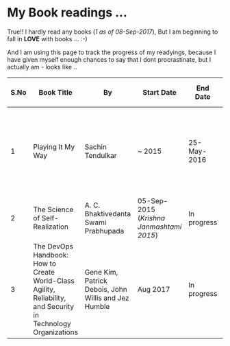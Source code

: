 # My Book readings ...

True!! I hardly read any books (*1 as of 08-Sep-2017*), But I am beginning to fall in **LOVE** with books ... :-) 

And I am using this page to track the progress of my readyings, because I have given myself enough chances to say that I dont procrastinate, but I actually am - looks like ..

S.No | Book Title | By | Start Date | End Date | # of Days to complete | Comments | Additional Comments
------------ | ------------ | ------------- | ------------- | ------------- | ------------- | ------------- | -------------  
1 | Playing It My Way | Sachin Tendulkar | ~ 2015 | 25-May-2016 | ~ 1 year | I wanted to watch the movie ONLY after finishing the book, I finished the book the day before the movie got released, was like a 20/20 game of cricket finish to the book. | Discipline and Being Humble are keys that I take from here.   
2 | The Science of Self-Realization |  A. C. Bhaktivedanta Swami Prabhupada |  05-Sep-2015 (*Krishna Janmashtami 2015*) | In progress | | I bought this book after ISKCON member's recommendedation | 
3 | The DevOps Handbook: How to Create World-Class Agility, Reliability, and Security in Technology Organizations |  Gene Kim,  Patrick Debois, John Willis and Jez Humble | Aug 2017 | In progress | | | |
